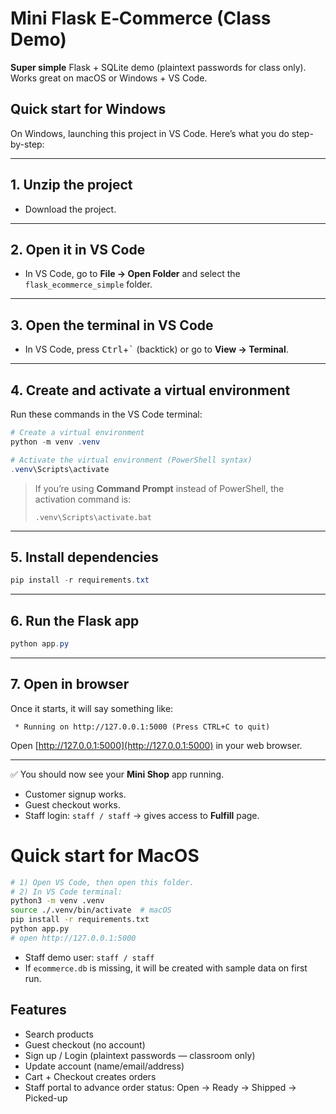 # Mini Flask E‑Commerce (Class Demo)

**Super simple** Flask + SQLite demo (plaintext passwords for class only).
Works great on macOS or Windows + VS Code.

## Quick start for Windows

On Windows, launching this project in VS Code. Here’s what you do step-by-step:

---

## 1. Unzip the project

* Download the project.

---

## 2. Open it in VS Code

* In VS Code, go to **File → Open Folder** and select the `flask_ecommerce_simple` folder.

---

## 3. Open the terminal in VS Code

* In VS Code, press <kbd>Ctrl</kbd>+<kbd>\`</kbd> (backtick) or go to **View → Terminal**.

---

## 4. Create and activate a virtual environment

Run these commands in the VS Code terminal:

```powershell
# Create a virtual environment
python -m venv .venv

# Activate the virtual environment (PowerShell syntax)
.venv\Scripts\activate
```

> If you’re using **Command Prompt** instead of PowerShell, the activation command is:
>
> ```
> .venv\Scripts\activate.bat
> ```

---

## 5. Install dependencies

```powershell
pip install -r requirements.txt
```

---

## 6. Run the Flask app

```powershell
python app.py
```

---

## 7. Open in browser

Once it starts, it will say something like:

```
 * Running on http://127.0.0.1:5000 (Press CTRL+C to quit)
```

Open [http://127.0.0.1:5000](http://127.0.0.1:5000) in your web browser.

---

✅ You should now see your **Mini Shop** app running.

* Customer signup works.
* Guest checkout works.
* Staff login: `staff / staff` → gives access to **Fulfill** page.


# Quick start for MacOS

```bash
# 1) Open VS Code, then open this folder.
# 2) In VS Code terminal:
python3 -m venv .venv
source ./.venv/bin/activate  # macOS
pip install -r requirements.txt
python app.py
# open http://127.0.0.1:5000
```

- Staff demo user: `staff / staff`
- If `ecommerce.db` is missing, it will be created with sample data on first run.

## Features
- Search products
- Guest checkout (no account)
- Sign up / Login (plaintext passwords — classroom only)
- Update account (name/email/address)
- Cart + Checkout creates orders
- Staff portal to advance order status: Open → Ready → Shipped → Picked-up
